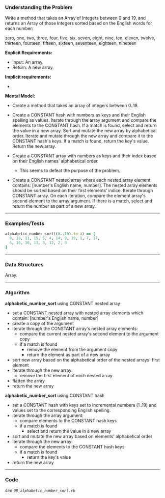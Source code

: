 ### Understanding the Problem
Write a method that takes an Array of Integers between 0 and 19, and returns an Array of those Integers sorted based on the English words for each number:

zero, one, two, three, four, five, six, seven, eight, nine, ten, eleven, twelve, thirteen, fourteen, fifteen, sixteen, seventeen, eighteen, nineteen

**Explicit Requirements:**

- Input: An array.
- Return: A new array.

**Implicit requirements:**

- 

**Mental Model:**

- Create a method that takes an array of integers between 0..19.

- Create a CONSTANT hash with numbers as keys and their English spelling as values.  Iterate through the array argument and compare the elements to the CONSTANT hash.  If a match is found, select and return the value in a new array.  Sort and mutate the new array by alphabetical order.  Iterate and mutate through the new array and compare it to the CONSTANT hash's keys.  If a match is found, return the key's value.  Return the new array.

- Create a CONSTANT array with numbers as keys and their index based on their English names' alphabetical order.
  - This seems to defeat the purpose of the problem.

- Create a CONSTANT nested array where each nested array element contains: [number's English name, number].  The nested array elements should be sorted based on their first elements' indice.  Iterate through CONSTANT array.  On each iteration, compare the element array's second element to the array argument.  If there is a match, select and return the number as part of a new array.

---
### Examples/Tests
```ruby
alphabetic_number_sort((0..19).to_a) == [
  8, 18, 11, 15, 5, 4, 14, 9, 19, 1, 7, 17,
  6, 16, 10, 13, 3, 12, 2, 0
]
```
---
### Data Structures
Array.

---
### Algorithm
**alphabetic_number_sort** using CONSTANT nested array
- set a CONSTANT nested array with nested array elements which contain: [number's English name, number]
- create a copy of the argument
- iterate through the CONSTANT array's nested array elements:
  - compare the current nested array's second element to the argument copy
  - if a match is found
    - remove the element from the argument copy
    - return the element as part of a new array
- sort new array based on the alphabetical order of the nested arrays' first element
- iterate through the new array:
  - remove the first element of each nested array
- flatten the array
- return the new array

**alphabetic_number_sort** using CONSTANT hash
- set a CONSTANT hash with keys set to incremental numbers (1..19) and values set to the corresponding English spelling.
- iterate through the array argument:
  - compare elements to the CONSTANT hash keys
  - if a match is found
    - select and return the value in a new array
- sort and mutate the new array based on elements' alphabetical order
- iterate through the new array:
  - compare the elements to the CONSTANT hash keys
  - if a match is found
    - return the key's value
- return the new array

---
### Code
*see `08_alphabetic_number_sort.rb`*
